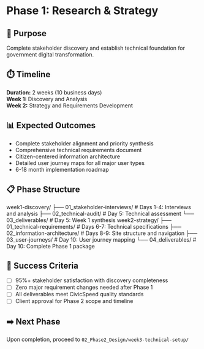 # Phase 1: Research & Strategy

## 🎯 Purpose
Complete stakeholder discovery and establish technical foundation for government digital transformation.

## ⏱️ Timeline
**Duration:** 2 weeks (10 business days)  
**Week 1:** Discovery and Analysis  
**Week 2:** Strategy and Requirements Development

## 📊 Expected Outcomes
- Complete stakeholder alignment and priority synthesis
- Comprehensive technical requirements document
- Citizen-centered information architecture
- Detailed user journey maps for all major user types
- 6-18 month implementation roadmap

## 📋 Phase Structure

week1-discovery/
├── 01_stakeholder-interviews/    # Days 1-4: Interviews and analysis
├── 02_technical-audit/           # Day 5: Technical assessment
└── 03_deliverables/             # Day 5: Week 1 synthesis
week2-strategy/
├── 01_technical-requirements/    # Days 6-7: Technical specifications
├── 02_information-architecture/  # Days 8-9: Site structure and navigation
├── 03_user-journeys/            # Day 10: User journey mapping
└── 04_deliverables/             # Day 10: Complete Phase 1 package

## 🎯 Success Criteria
- [ ] 95%+ stakeholder satisfaction with discovery completeness
- [ ] Zero major requirement changes needed after Phase 1
- [ ] All deliverables meet CivicSpeed quality standards
- [ ] Client approval for Phase 2 scope and timeline

## ➡️ Next Phase
Upon completion, proceed to `02_Phase2_Design/week3-technical-setup/`
